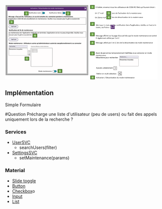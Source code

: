 ![Pasted image 20230125094712](../medias/Pasted%20image%2020230125094712.png)

## Implémentation

Simple Formulaire

#Question 
Précharge une liste d'utilisateur (peu de users) ou fait des appels uniquement lors de la recherche ?

### Services
- [UserSVC](../Services/UserSVC.md)
	- searchUsers(filter)
- [SettingsSVC](../Services/SettingsSVC.md)
	- setMaintenance(params)

### Material
- [Slide toggle](https://material.angular.io/components/slide-toggle)
- [Button](https://material.angular.io/components/button)
- [Checkbox](https://material.angular.io/components/checkbox)o
- [Input](https://material.angular.io/components/input)
- [List](https://material.angular.io/components/list)